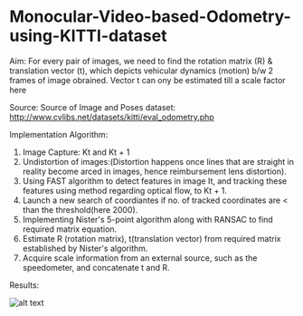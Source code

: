 # Monocular-Video-based-Odometry-using-KITTI-dataset

Aim:
For every pair of images, we need to find the rotation matrix (R) & translation vector (t), which depicts vehicular dynamics (motion) b/w 2 frames of image obrained. Vector t can ony be estimated till a scale factor here

Source:
Source of Image and Poses dataset: http://www.cvlibs.net/datasets/kitti/eval_odometry.php

Implementation Algorithm:

1. Image Capture: Kt and Kt + 1
2. Undistortion of images:(Distortion happens once lines that are straight in reality become arced in images, hence reimbursement lens distortion).
3. Using FAST algorithm to detect features in image It, and tracking these features using method regarding optical flow, to Kt + 1. 
4. Launch a new search of coordiantes if no. of tracked coordinates are < than the threshold(here 2000).
5. Implementing Nister's 5-point algorithm along with RANSAC to find required matrix equation.
6. Estimate R (rotation matrix), t(translation vector) from required matrix established by Nister's algorithm.
7. Acquire scale information from an external source, such as the speedometer, and concatenate t and R.

Results:

![alt text](https://user-images.githubusercontent.com/86003669/123432856-73fcac00-d5e8-11eb-8db2-7841229ca0ae.png)

